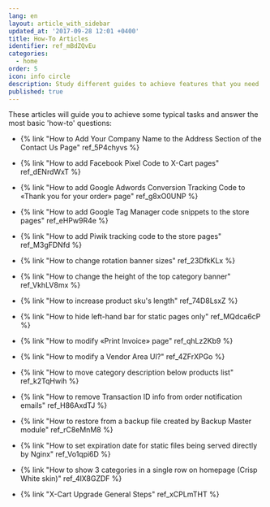 ```yaml
---
lang: en
layout: article_with_sidebar
updated_at: '2017-09-28 12:01 +0400'
title: How-To Articles
identifier: ref_mBdZQvEu
categories:
  - home
order: 5
icon: info circle
description: Study different guides to achieve features that you need
published: true
---
```


These articles will guide you to achieve some typical tasks and answer the most basic 'how-to' questions:

*   {% link "How to Add Your Company Name to the Address Section of the Contact Us Page" ref_5P4chyvs %}
*   {% link "How to add Facebook Pixel Сode to X-Cart pages" ref_dENrdWxT %}
*   {% link "How to add Google Adwords Conversion Tracking Code to «Thank you for your order» page" ref_g8xO0UNP %}
*   {% link "How to add Google Tag Manager code snippets to the store pages" ref_eHPw9R4e %}
*   {% link "How to add Piwik tracking code to the store pages" ref_M3gFDNfd %}
*   {% link "How to change rotation banner sizes" ref_23DfkKLx %}
*   {% link "How to change the height of the top category banner" ref_VkhLV8mx %}
*   {% link "How to increase product sku's length" ref_74D8LsxZ %}
*   {% link "How to hide left-hand bar for static pages only" ref_MQdca6cP %}
*   {% link "How to modify «Print Invoice» page" ref_qhLz2Kb9 %}
*   {% link "How to modify a Vendor Area UI?" ref_4ZFrXPGo %}
*   {% link "How to move category description below products list" ref_k2TqHwih %}
*   {% link "How to remove Transaction ID info from order notification emails" ref_H86AxdTJ %}
*   {% link "How to restore from a backup file created by Backup Master module" ref_rC8eMnM8 %}
*   {% link "How to set expiration date for static files being served directly by Nginx" ref_Vo1qpi6D %}
*   {% link "How to show 3 categories in a single row on homepage (Crisp White skin)" ref_4lX8GZDF %}

*   {% link "X-Cart Upgrade General Steps" ref_xCPLmTHT %}
